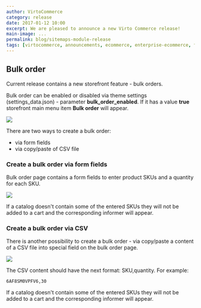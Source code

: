 ```yaml
---
author: VirtoCommerce
category: release
date: 2017-01-12 10:00
excerpt: We are pleased to announce a new Virto Commerce release!
main-image: ...
permalink: blog/sitemaps-module-release
tags: [virtocommerce, announcements, ecommerce, enterprise-ecommerce, features, open-source, bulk-order]
---
```

## Bulk order

Current release contains a new storefront feature - bulk orders.

Bulk order can be enabled or disabled via theme settings (settings_data.json) - parameter **bulk_order_enabled**. If it has a value **true** storefront main menu item **Bulk order** will appear.

![](assets/images/blog/bulk_order_1.png)

There are two ways to create a bulk order:

* via form fields
* via copy/paste of CSV file

### Create a bulk order via form fields

Bulk order page contains a form fields to enter product SKUs and a quantity for each SKU.

![](assets/images/blog/bulk_order_2.png)

If a catalog doesn't contain some of the entered SKUs they will not be added to a cart and the corresponding informer will appear.

### Create a bulk order via CSV

There is another possibility to create a bulk order - via copy/paste a content of a CSV file into special field on the bulk order page.

![](assets/images/blog/bulk_order_3.png)

The CSV content should have the next format: SKU,quantity. For example:

```
6AF8SM0VPFV6,30
```

If a catalog doesn't contain some of the entered SKUs they will not be added to a cart and the corresponding informer will appear.